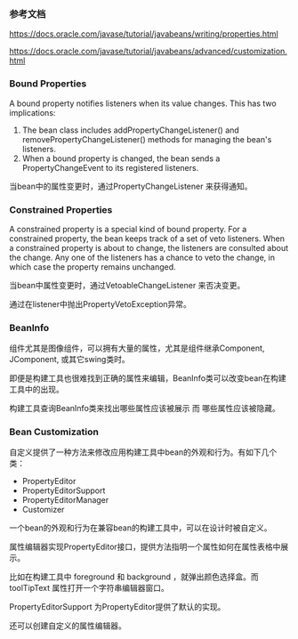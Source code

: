 ### 参考文档

https://docs.oracle.com/javase/tutorial/javabeans/writing/properties.html

https://docs.oracle.com/javase/tutorial/javabeans/advanced/customization.html

### Bound Properties

A bound property notifies listeners when its value changes. This has two implications:

1. The bean class includes addPropertyChangeListener() and removePropertyChangeListener() methods for managing the bean's listeners.
2. When a bound property is changed, the bean sends a PropertyChangeEvent to its registered listeners.

当bean中的属性变更时，通过PropertyChangeListener 来获得通知。

### Constrained Properties

A constrained property is a special kind of bound property. For a constrained property, the bean keeps track of a set of veto listeners. 
When a constrained property is about to change, the listeners are consulted about the change. Any one of the listeners has a chance to veto the change, in which case the property remains unchanged.

当bean中属性变更时，通过VetoableChangeListener 来否决变更。

通过在listener中抛出PropertyVetoException异常。

### BeanInfo
组件尤其是图像组件，可以拥有大量的属性，尤其是组件继承Component, JComponent, 或其它swing类时。

即便是构建工具也很难找到正确的属性来编辑，BeanInfo类可以改变bean在构建工具中的出现。

构建工具查询BeanInfo类来找出哪些属性应该被展示 而 哪些属性应该被隐藏。

### Bean Customization
自定义提供了一种方法来修改应用构建工具中bean的外观和行为。有如下几个类：
- PropertyEditor
- PropertyEditorSupport
- PropertyEditorManager
- Customizer

一个bean的外观和行为在兼容bean的构建工具中，可以在设计时被自定义。

属性编辑器实现PropertyEditor接口，提供方法指明一个属性如何在属性表格中展示。

比如在构建工具中 foreground  和 background ，就弹出颜色选择盒。而toolTipText 属性打开一个字符串编辑器窗口。

PropertyEditorSupport 为PropertyEditor提供了默认的实现。

还可以创建自定义的属性编辑器。

